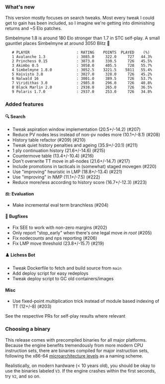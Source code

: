 ### What's new
This version mostly focuses on search tweaks. Most every tweak I could get to
gain has been included, so I imagine we're getting into diminishing returns and
~5 Elo patches.

Simbelmyne 1.8 is around 180 Elo stronger than 1.7 in STC self-play.
A small gauntlet places Simbelmyne at around 3050 Blitz 🎉

```
   # PLAYER                     : RATING    POINTS  PLAYED    (%)
   1 Avalanche 1.3              : 3085.0     322.0     727   44.3%
   2 Princhess 0.15             : 3073.0     330.5     726   45.5%
   3 Akimbo 0.5                 : 3058.0     405.5     728   55.7%
   4 Simbelmyne 1.8.0           : 3052.5    3221.5    5811   55.4%
   5 Koivisto 3.0               : 3027.0     328.0     726   45.2%
   6 Nalwald 16                 : 3001.0     389.5     726   53.7%
   7 Viridithas 3.0             : 2985.0     296.0     726   40.8%
   8 Black Marlin 2.0           : 2938.0     265.0     726   36.5%
   9 Polaris 1.7.0              : 2937.0     253.0     726   34.8%
```

### Added features

#### 🔍 Search
- Tweak aspiration window implementation (20.5+/-14.2) (#207)
- Reduce PV nodes less instead of non-pv nodes more (10.1+/-8.1) (#208)
- History table refactor (#209) (#210)
- Tweak quiet history penalties and ageing (35.9+/-20.1) (#211)
- 1 ply continuation history (21.6+/-14.6) (#215)
- Countermove table (13.4+/-10.4) (#216)
- Don't overwrite TT move in all-nodes (21.6+/-14.7) (#217)
- Include promotions in tacticals in (somewhat) staged movegen (#220)
- Use "improving" heuristic in LMP (18.8+/-13.4) (#221)
- Use "improving" in NMP (11.1+/-7.5) (#222)
- Reduce more/less according to history score (16.7+/-12.3) (#223)

#### ⚖️: Evaluation
- Make incremental eval term branchless (#204)

#### 🐛 Bugfixes
- Fix SEE to work with non-zero margins (#202)
- Only report "stop_early" when there's one legal move _in root_ (#205)
- Fix nodecounts and nps reporting (#206)
- Fix LMP move threshold (23.8+/-15.7) (#219)

#### :chess_pawn: Lichess Bot
- Tweak Dockerfile to fetch and build source from `main`
- Add deploy script for easy redeploys
- Tweak deploy script to GC old containers/images

#### Misc
- Use fixed-point multiplication trick instead of module based indexing of TT (12+/-8) (#203)

See the respective PRs for self-play results where relevant

### Choosing a binary
This release comes with precompiled binaries for all major platforms. Because
the engine benefits tremendously from more modern CPU instruction sets, there 
are binaries compiled for major instruction sets, following the x86-64 
[microarchitecture levels](https://en.wikipedia.org/wiki/X86-64#Microarchitecture_levels) 
as a naming scheme. 

Realistically, on modern hardware (< 10 years old), you should be okay to use the 
binaries labeled `V3`. If the engine crashes within the first seconds, try `V2`, 
and so on.
